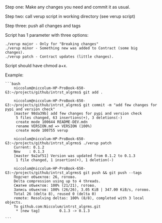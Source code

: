 Step one: Make any changes you need and commit it as usual.

Step two: call verup script in working directory (see verup script)

Step three: push all changes and tags

Script has 1 parameter with three options:

    ./verup major - Only for "Breaking changes"
    ./verup minor - Something new was added to Contract (some big changes).
    ./verup patch - Contract updates (little changes).

Script should have chmod a+x.

Example:

    ```bash
        niccolum@niccolum-HP-ProBook-650-G3:~/projects/github/intrst_algrms$ git add .

        niccolum@niccolum-HP-ProBook-650-G3:~/projects/github/intrst_algrms$ git commit -m "add few changes for pypi and version check"
        [master 98da39b] add few changes for pypi and version check
         5 files changed, 63 insertions(+), 3 deletions(-)
         create mode 100644 README-DEV.mdn
         rename VERSION.md => VERSION (100%)
         create mode 100755 verup

        niccolum@niccolum-HP-ProBook-650-G3:~/projects/github/intrst_algrms$ ./verup patch
        Current: 0.1.2
        New    : 0.1.3
        [master 9a2af51] Version was updated from 0.1.2 to 0.1.3
         1 file changed, 1 insertion(+), 1 deletion(-)

        niccolum@niccolum-HP-ProBook-650-G3:~/projects/github/intrst_algrms$ git push && git push --tags
        Подсчет объектов: 26, готово.
        Delta compression using up to 4 threads.
        Сжатие объектов: 100% (21/21), готово.
        Запись объектов: 100% (26/26), 3.05 KiB | 347.00 KiB/s, готово.
        Total 26 (delta 8), reused 0 (delta 0)
        remote: Resolving deltas: 100% (8/8), completed with 3 local objects.
        To github.com:Niccolum/intrst_algrms.git
         * [new tag]         0.1.3 -> 0.1.3

    ```
